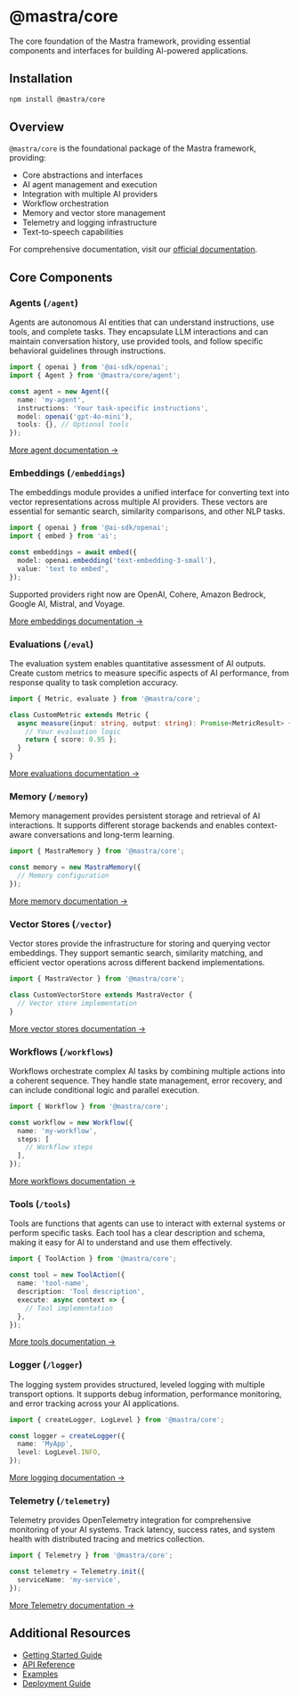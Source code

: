 # @mastra/core

The core foundation of the Mastra framework, providing essential components and interfaces for building AI-powered applications.

## Installation

```bash
npm install @mastra/core
```

## Overview

`@mastra/core` is the foundational package of the Mastra framework, providing:

- Core abstractions and interfaces
- AI agent management and execution
- Integration with multiple AI providers
- Workflow orchestration
- Memory and vector store management
- Telemetry and logging infrastructure
- Text-to-speech capabilities

For comprehensive documentation, visit our [official documentation](https://mastra.ai/docs).

## Core Components

### Agents (`/agent`)

Agents are autonomous AI entities that can understand instructions, use tools, and complete tasks. They encapsulate LLM interactions and can maintain conversation history, use provided tools, and follow specific behavioral guidelines through instructions.

```typescript
import { openai } from '@ai-sdk/openai';
import { Agent } from '@mastra/core/agent';

const agent = new Agent({
  name: 'my-agent',
  instructions: 'Your task-specific instructions',
  model: openai('gpt-4o-mini'),
  tools: {}, // Optional tools
});
```

[More agent documentation →](https://mastra.ai/docs/reference/agents/overview)

### Embeddings (`/embeddings`)

The embeddings module provides a unified interface for converting text into vector representations across multiple AI providers. These vectors are essential for semantic search, similarity comparisons, and other NLP tasks.

```typescript
import { openai } from '@ai-sdk/openai';
import { embed } from 'ai';

const embeddings = await embed({
  model: openai.embedding('text-embedding-3-small'),
  value: 'text to embed',
});
```

Supported providers right now are OpenAI, Cohere, Amazon Bedrock, Google AI, Mistral, and Voyage.

[More embeddings documentation →](https://mastra.ai/docs/reference/embeddings/overview)

### Evaluations (`/eval`)

The evaluation system enables quantitative assessment of AI outputs. Create custom metrics to measure specific aspects of AI performance, from response quality to task completion accuracy.

```typescript
import { Metric, evaluate } from '@mastra/core';

class CustomMetric extends Metric {
  async measure(input: string, output: string): Promise<MetricResult> {
    // Your evaluation logic
    return { score: 0.95 };
  }
}
```

[More evaluations documentation →](https://mastra.ai/docs/reference/eval/overview)

### Memory (`/memory`)

Memory management provides persistent storage and retrieval of AI interactions. It supports different storage backends and enables context-aware conversations and long-term learning.

```typescript
import { MastraMemory } from '@mastra/core';

const memory = new MastraMemory({
  // Memory configuration
});
```

[More memory documentation →](https://mastra.ai/docs/reference/memory/overview)

### Vector Stores (`/vector`)

Vector stores provide the infrastructure for storing and querying vector embeddings. They support semantic search, similarity matching, and efficient vector operations across different backend implementations.

```typescript
import { MastraVector } from '@mastra/core';

class CustomVectorStore extends MastraVector {
  // Vector store implementation
}
```

[More vector stores documentation →](https://mastra.ai/docs/reference/vector/overview)

### Workflows (`/workflows`)

Workflows orchestrate complex AI tasks by combining multiple actions into a coherent sequence. They handle state management, error recovery, and can include conditional logic and parallel execution.

```typescript
import { Workflow } from '@mastra/core';

const workflow = new Workflow({
  name: 'my-workflow',
  steps: [
    // Workflow steps
  ],
});
```

[More workflows documentation →](https://mastra.ai/docs/reference/workflows/overview)

### Tools (`/tools`)

Tools are functions that agents can use to interact with external systems or perform specific tasks. Each tool has a clear description and schema, making it easy for AI to understand and use them effectively.

```typescript
import { ToolAction } from '@mastra/core';

const tool = new ToolAction({
  name: 'tool-name',
  description: 'Tool description',
  execute: async context => {
    // Tool implementation
  },
});
```

[More tools documentation →](https://mastra.ai/docs/reference/tools/overview)

### Logger (`/logger`)

The logging system provides structured, leveled logging with multiple transport options. It supports debug information, performance monitoring, and error tracking across your AI applications.

```typescript
import { createLogger, LogLevel } from '@mastra/core';

const logger = createLogger({
  name: 'MyApp',
  level: LogLevel.INFO,
});
```

[More logging documentation →](https://mastra.ai/docs/reference/observability/logging)

### Telemetry (`/telemetry`)

Telemetry provides OpenTelemetry integration for comprehensive monitoring of your AI systems. Track latency, success rates, and system health with distributed tracing and metrics collection.

```typescript
import { Telemetry } from '@mastra/core';

const telemetry = Telemetry.init({
  serviceName: 'my-service',
});
```

[More Telemetry documentation →](https://mastra.ai/docs/reference/observability/telemetry)

## Additional Resources

- [Getting Started Guide](https://mastra.ai/docs/getting-started/installation)
- [API Reference](https://mastra.ai/docs/reference)
- [Examples](https://mastra.ai/docs/examples)
- [Deployment Guide](https://mastra.ai/docs/deployment/overview)
